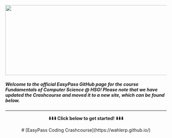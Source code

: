 <a href="https://easypass-learning.ch/fcs">
<p align="center">
  <img width="550" height="220" src=https://easypassresources.web.app/Easypass_black.svg?raw=true>
</p>
</a>


##### Welcome to the **official EasyPass GitHub** page for the course Fundamentals of Computer Science @ HSG! Please note that we have updated the Crashcourse and moved it to a new site, which can be found below.

---



<div align="center"><p><strong>⬇️⬇️⬇️ Click below to get started! ⬇️⬇️⬇️</strong></p></div>

<p align="center">
    # [EasyPass Coding Crashcourse](https://wahlerp.github.io/)
</p>






